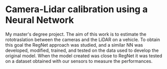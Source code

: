 # Camera-Lidar calibration using a Neural Network ​
My master's degree project.
The aim of this work is to estimate the rototraslation between the cameras and the LiDAR on a vehicle. 
To obtain this goal the RegNet approach was studied, and a similar NN was developed, modified, trained, and tested on the data used to develop the original model. 
When the model created was close to RegNet it was tested on a dataset obtained with our sensors to measure the performances. ​
